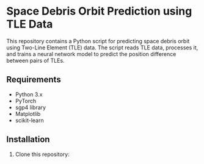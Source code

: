 # Space Debris Orbit Prediction using TLE Data

This repository contains a Python script for predicting space debris orbit using Two-Line Element (TLE) data. The script reads TLE data, processes it, and trains a neural network model to predict the position difference between pairs of TLEs.

## Requirements

- Python 3.x
- PyTorch
- sgp4 library
- Matplotlib
- scikit-learn

## Installation

1. Clone this repository:
